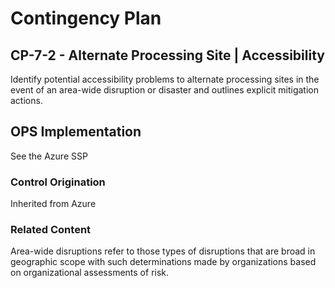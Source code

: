 # Contingency Plan
## CP-7-2 - Alternate Processing Site | Accessibility

Identify potential accessibility problems to alternate processing sites in the event of an area-wide disruption or disaster and outlines explicit mitigation actions.

## OPS Implementation

See the Azure SSP

### Control Origination

Inherited from Azure

### Related Content
Area-wide disruptions refer to those types of disruptions that are broad in geographic scope with such determinations made by organizations based on organizational assessments of risk.

